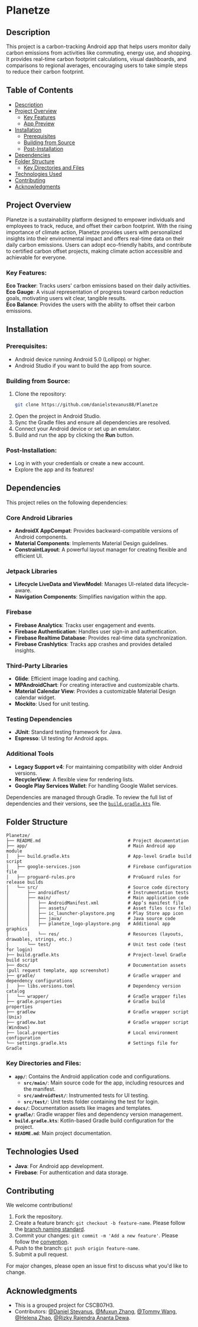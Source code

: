 # Planetze

## Description
This project is a carbon-tracking Android app that helps users monitor daily carbon emissions from activities like commuting, energy use, and shopping. 
It provides real-time carbon footprint calculations, visual dashboards, and comparisons to regional averages, encouraging users to take simple steps to reduce their carbon footprint.

## Table of Contents
- [Description](#description)
- [Project Overview](#project-overview)
  - [Key Features](#key-features)
  - [App Preview](#app-preview)
- [Installation](#installation)
  - [Prerequisites](#prerequisites)
  - [Building from Source](#building-from-source)
  - [Post-Installation](#post-installation)
- [Dependencies](#dependencies)
- [Folder Structure](#folder-structure)
  - [Key Directories and Files](#key-directories-and-files)
- [Technologies Used](#technologies-used)
- [Contributing](#contributing)
- [Acknowledgments](#acknowledgments)

## Project Overview

Planetze is a sustainability platform designed to empower individuals and employees to track, reduce, and offset their carbon footprint. 
With the rising importance of climate action, Planetze provides users with personalized insights into their environmental impact and offers real-time data on their daily carbon emissions. 
Users can adopt eco-friendly habits, and contribute to certified carbon offset projects, making climate action accessible and achievable for everyone.

### Key Features:

**Eco Tracker**: Tracks users' carbon emissions based on their daily activities.  
**Eco Gauge**: A visual representation of progress toward carbon reduction goals, motivating users wit clear, tangible results.  
**Eco Balance**: Provides the users with the ability to offset their carbon emissions.

## Installation

### Prerequisites:
- Android device running Android 5.0 (Lollipop) or higher.
- Android Studio if you want to build the app from source.

### Building from Source:
1. Clone the repository:
   ```bash
   git clone https://github.com/danielstevanus88/Planetze
2. Open the project in Android Studio.
3. Sync the Gradle files and ensure all dependencies are resolved.
4. Connect your Android device or set up an emulator.
5. Build and run the app by clicking the **Run** button.

### Post-Installation:
- Log in with your credentials or create a new account.
- Explore the app and its features!

## Dependencies

This project relies on the following dependencies:

### Core Android Libraries
- **AndroidX AppCompat**: Provides backward-compatible versions of Android components.
- **Material Components**: Implements Material Design guidelines.
- **ConstraintLayout**: A powerful layout manager for creating flexible and efficient UI.

### Jetpack Libraries
- **Lifecycle LiveData and ViewModel**: Manages UI-related data lifecycle-aware.
- **Navigation Components**: Simplifies navigation within the app.

### Firebase
- **Firebase Analytics**: Tracks user engagement and events.
- **Firebase Authentication**: Handles user sign-in and authentication.
- **Firebase Realtime Database**: Provides real-time data synchronization.
- **Firebase Crashlytics**: Tracks app crashes and provides detailed insights.

### Third-Party Libraries
- **Glide**: Efficient image loading and caching.
- **MPAndroidChart**: For creating interactive and customizable charts.
- **Material Calendar View**: Provides a customizable Material Design calendar widget.
- **Mockito**: Used for unit testing.

### Testing Dependencies
- **JUnit**: Standard testing framework for Java.
- **Espresso**: UI testing for Android apps.

### Additional Tools
- **Legacy Support v4**: For maintaining compatibility with older Android versions.
- **RecyclerView**: A flexible view for rendering lists.
- **Google Play Services Wallet**: For handling Google Wallet services.

Dependencies are managed through Gradle. To review the full list of dependencies and their versions, see the [`build.gradle.kts`](app/build.gradle) file.

## Folder Structure
```
Planetze/
├── README.md                                 # Project documentation
├── app/                                      # Main Android app module
│   ├── build.gradle.kts                      # App-level Gradle build script
│   ├── google-services.json                  # Firebase configuration file
│   ├── proguard-rules.pro                    # ProGuard rules for release builds
│   └── src/                                  # Source code directory
│       ├── androidTest/                      # Instrumentation tests
│       ├── main/                             # Main application code
│       │   ├── AndroidManifest.xml           # App’s manifest file
│       │   ├── assets/                       # Asset files (csv file)
│       │   ├── ic_launcher-playstore.png     # Play Store app icon
│       │   ├── java/                         # Java source code
│       │   ├── planetze_logo-playstore.png   # Additional app graphics
│       │   └── res/                          # Resources (layouts, drawables, strings, etc.)
│       └── test/                             # Unit test code (test for login)
├── build.gradle.kts                          # Project-level Gradle build script
├── docs/                                     # Documentation assets (pull request template, app screenshot)
├── gradle/                                   # Gradle wrapper and dependency configurations
│   ├── libs.versions.toml                    # Dependency version catalog
│   └── wrapper/                              # Gradle wrapper files
├── gradle.properties                         # Gradle build properties
├── gradlew                                   # Gradle wrapper script (Unix)
├── gradlew.bat                               # Gradle wrapper script (Windows)
├── local.properties                          # Local environment configuration
└── settings.gradle.kts                       # Settings file for Gradle
```

### Key Directories and Files:
- **`app/`**: Contains the Android application code and configurations.
  - **`src/main/`**: Main source code for the app, including resources and the manifest.
  - **`src/androidTest/`**: Instrumented tests for UI testing.
  - **`src/test/`**: Unit tests folder containing the test for login.
- **`docs/`**: Documentation assets like images and templates.
- **`gradle/`**: Gradle wrapper files and dependency version management.
- **`build.gradle.kts`**: Kotlin-based Gradle build configuration for the project.
- **`README.md`**: Main project documentation.

## Technologies Used
- **Java**: For Android app development.
- **Firebase**: For authentication and data storage.

## Contributing
We welcome contributions!  
1. Fork the repository.
2. Create a feature branch: `git checkout -b feature-name`. Please follow the [branch naming standard](https://www.conventionalcommits.org/en/v1.0.0/).
3. Commit your changes: `git commit -m 'Add a new feature'`. Please follow the [convention](https://www.conventionalcommits.org/en/v1.0.0/).
4. Push to the branch: `git push origin feature-name`.
5. Submit a pull request.

For major changes, please open an issue first to discuss what you'd like to change.

## Acknowledgments
- This is a grouped project for CSCB07H3.
- Contributors: [@Daniel Stevanus](https://github.com/danielstevanus88), [@Muxun Zhang](https://github.com/muxunzzz), [@Tommy Wang](https://github.com/Grimshock1015), [@Helena Zhao](https://github.com/HelenaZhao05), [@Rizky Rajendra Ananta Dewa](https://github.com/RRDewa).
